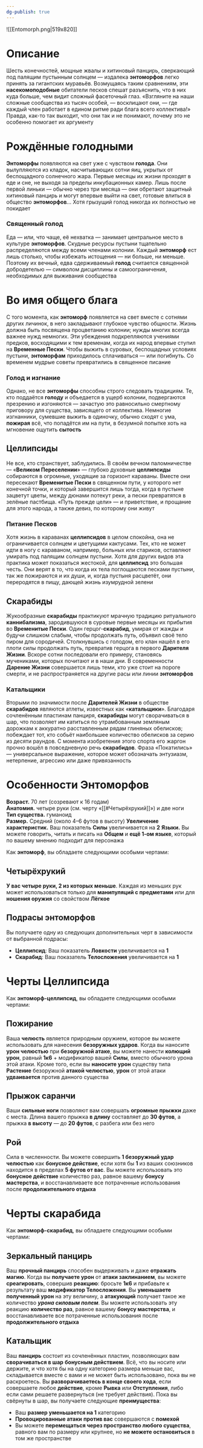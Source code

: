 ```yaml
---
dg-publish: true
---
```

![[Entomorph.png|519x820]]
# Описание

Шесть конечностей, мощные жвалы и хитиновый панцирь, сверкающий под палящим пустынным солнцем — издалека **энтоморфов** легко принять за гигантских муравьёв. Возмущаясь таким сравнениям, эти **насекомоподобные** обитатели песков спешат разъяснить, что в них куда больше, чем видит сложный фасеточный глаз.
«Взгляните на наши сложные сообщества из тысяч особей, — восклицают они, — где каждый член работает в едином ритме ради блага всего коллектива!»  
Правда, как-то так выходит, что они так и не понимают, почему это не особенно помогает их аргументу

# Рождённые голодными

**Энтоморфы** появляются на свет уже с чувством **голода**. Они вылупляются из кладок, насчитывающих сотни яиц, укрытых от беспощадного солнечного жара. Первые месяцы их жизни проходят в еде и сне, не выходя за пределы инкубационных камер. Лишь после первой линьки — обычно через три месяца — они обретают защитный хитиновый панцирь и могут впервые выйти на свет, готовые влиться в общество **энтоморфов**... Хотя грызущий голод никогда их полностью не покидает
### Священный голод 

Еда — или, что чаще, её нехватка — занимает центральное место в культуре **энтоморфов**. Скудные ресурсы пустыни тщательно распределяются между всеми членами колонии. Каждый **энтоморф** ест лишь столько, чтобы избежать истощения — ни больше, ни меньше. Поэтому их вечный, едва сдерживаемый **голод** считается священной добродетелью — символом дисциплины и самоограничения, необходимых для выживания сообщества

# Во имя общего блага

С того момента, как **энтоморф** появляется на свет вместе с сотнями других личинок, в него закладывают глубокое чувство общности. Жизнь должна быть посвящена процветанию колонии; нужды многих всегда важнее нужд немногих. Эти убеждения подкрепляются учениями предков, восходящими к тем временам, когда их народ впервые ступил на **Временные Пески**. Чтобы выжить в суровых, беспощадных условиях пустыни, **энтоморфам** приходилось сплачиваться — или погибнуть. Со временем мудрые советы превратились в священное писание
### Голод и изгнание

Однако, не все **энтоморфы** способны строго следовать традициям. Те, кто поддаётся **голоду** и объедается в ущерб колонии, подвергаются презрению и изгоняются — зачастую это равносильно смертному приговору для существа, зависящего от коллектива. Немногие изгнанники, сумевшие выжить в одиночку, обычно сходят с ума, **пожирая** всё, что попадётся им на пути, в безумной попытке хоть на мгновение ощутить **сытость**

## Целлипсиды

Не все, кто странствует, заблудились. В своём вечном паломничестве — «**Великом Переселении**» — глубоко духовные **целлипсиды** собираются в огромные, уходящие за горизонт караваны. Вместе они пересекают **Временитые Пески** в священном пути, у которого нет конечной точки, и который завершится лишь тогда, когда в пустыне зацветут цветы, между дюнами потекут реки, а пески превратятся в зелёные пастбища. «Путь прежде цели» — и приветствие, и прощание для этого народа, а также девиз, по которому они живут
### Питание Песков

Хотя жизнь в караванах **целлипсидов** в целом спокойна, она не ограничивается солнцем и цветущими кактусами. Тех, кто не может идти в ногу с караваном, например, больных или стариков, оставляют умирать под палящим солнцем пустыни. Хотя для других видов эта практика может показаться жестокой, для **целлипсид** это большая честь. Они верят в то, что когда их тела поглощаются песками пустыни, так же пожираются и их души, и, когда пустыня расцветёт, они переродятся в пищу, дающей жизнь изумрудной зелени
## Скарабиды

Жукообразные **скарабиды** практикуют мрачную традицию ритуального **каннибализма**, зародившуюся в суровые первые месяцы их прибытия во **Временитые Пески**. Один герцог-**скарабид**, умирая от жажды и будучи слишком слабым, чтобы продолжать путь, объявил своё тело пиром для сородичей. Столкнувшись с голодом, его клан нашёл в его плоти силы продолжать путь, превратив герцога в первого **Дарителя Жизни**. Вскоре сотни последовали его примеру, становясь мучениками, которых почитают и в наши дни. В современности **Дарение Жизни** совершается лишь теми, кто уже стоит на пороге смерти, и не распространяется на другие расы или линии **энтоморфов**
### Катальщики

Вторыми по значимости после **Дарителей Жизни** в обществе **скарабидов** являются атлеты, известных как «**катальщики**». Благодаря сочленённым пластинам панциря, **скарабиды** могут сворачиваться в шар, что позволяет им катиться по утрамбованным земляным дорожкам к аккуратно расставленным рядам глиняных обелисков; побеждает тот, кто собьёт наибольшее количество обелисков за серию из десяти раундов. С момента изобретения этого спорта его жаргон прочно вошёл в повседневную речь **скарабидов**. Фраза «Покатились» — универсальное выражение, которое может обозначать энтузиазм, нетерпение, агрессию или даже привязанность

# Особенности Энтоморфов

**Возраст.** 70 лет (созревают к 16 годам)  
**Анатомия.** четыре руки (см. черту «[[#Четырёхрукий]]») и две ноги  
**Тип существа.** гуманоид  
**Размер.** Средний (около 4–6 футов в высоту)
**Увеличение характеристик.** Ваш показатель **Силы** увеличивается на **2**
**Языки.** Вы можете говорить, читать и писать на **Общем** и **ещё 1-ом языке**, который по вашему мнению подходит для персонажа

Как **энтоморф**, вы обладаете следующими особыми чертами:
## Четырёхрукий

**У вас четыре руки, 2 из которых меньше**. Каждая из меньших рук может использоваться только для **манипуляций с предметами** или для **ношения оружия** со свойством **Лёгкое**
## Подрасы энтоморфов

Вы получаете одну из следующих дополнительных черт в зависимости от выбранной подрасы:
- **Целлипсид**: Ваш показатель **Ловкости** увеличивается на **1**
- **Скарабид**: Ваш показатель **Телосложения** увеличивается на **1**

# Черты Целлипсида

Как **энтоморф-целлипсид**, вы обладаете следующими особыми чертами:
## Пожирание

Ваша **челюсть** является природным оружием, которое вы можете использовать для нанесения **безоружных ударов**. Когда вы наносите **урон челюстью** при **безоружной атаке**, вы можете нанести **колющий урон**, равный **1к6** + модификатор вашей **Силы**, вместо обычного урона этой атаки. Кроме того, если вы **наносите урон** существу типа **Растение** безоружной **атакой челюстью**, **урон** от этой атаки **удваивается** против данного существа

## Прыжок саранчи

Ваши **сильные ноги** позволяют вам совершать **огромные прыжки** даже с места. Длина вашего прыжка **в длину** составляет до **30 футов**, а прыжка **в высоту** — до **20 футов**, с разбега или без него

## Рой

Сила в численности. Вы можете совершить **1 безоружный удар челюстью** как **бонусное действие**, если хотя бы **1** из ваших союзников находится в пределах **5 футов от вас**. Вы можете использовать это **бонусное действие** количество раз, равное вашему **бонусу мастерства**, и восстанавливаете все потраченные использования после **продолжительного отдыха**

# Черты скарабида

Как **энтоморф-скарабид**, вы обладаете следующими особыми чертами:

## Зеркальный панцирь

Ваш **прочный панцирь** способен выдерживать и даже **отражать магию**. Когда вы **получаете урон** от **атаки заклинанием**, вы можете **среагировать**, совершив **реакцию**: бросьте **1к6** и прибавьте к результату ваш **модификатор Телосложения**. Вы **уменьшаете полученный урон** на эту величину, а **атакующий** получает такое же количество ***урона силовым полем***. Вы можете использовать эту реакцию **количество раз**, равное вашему **бонусу мастерства**, и восстанавливаете все потраченные использования после **продолжительного отдыха**

## Катальщик

Ваш **панцирь** состоит из сочленённых пластин, позволяющих вам **сворачиваться в шар** **бонусным действием**. Всё, что вы носите или держите, и что хотя бы на одну категорию размера меньше вас, складывается вместе с вами и не может быть использовано, пока вы не раскроетесь. Вы **разворачиваетесь в конце своего хода**, если совершаете любое **действие**, кроме **Рывка** или **Отступления**, либо если сами решаете развернуться (не требует действия). Пока вы свёрнуты в шар, вы получаете следующие **преимущества**:
- Ваш **размер уменьшается на 1** категорию
- **Провоцированные атаки** **против вас** совершаются с **помехой**
- Вы можете **перемещаться через пространство любого существа**, равного вам по размеру или крупнее, но **не можете остановиться** в том же пространстве